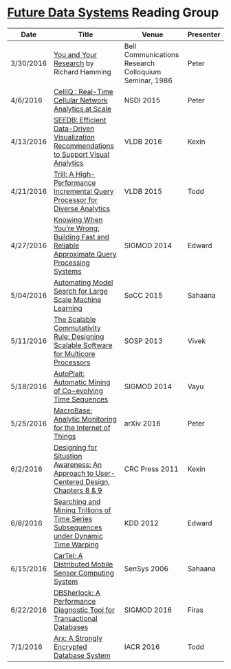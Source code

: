 # [Future Data Systems](http://futuredata.stanford.edu/) Reading Group

| Date          | Title         | Venue | Presenter |
| ------------- |---------------|-------|-----------|
| 3/30/2016 | [You and Your Research](http://www.cs.virginia.edu/~robins/YouAndYourResearch.html) by Richard Hamming | Bell Communications Research Colloquium Seminar, 1986 | Peter |
| 4/6/2016 | [CellIQ : Real-Time Cellular Network Analytics at Scale](https://www.usenix.org/system/files/conference/nsdi15/nsdi15-paper-iyer.pdf) | NSDI 2015 | Peter |
| 4/13/2016 | [SEEDB: Efficient Data-Driven Visualization Recommendations to Support Visual Analytics](http://www.vldb.org/pvldb/vol8/p2182-vartak.pdf) | VLDB 2016 | Kexin |
| 4/21/2016 | [Trill: A High-Performance Incremental Query Processor for Diverse Analytics](http://www.vldb.org/pvldb/vol8/p401-chandramouli.pdf) | VLDB 2015 | Todd |
| 4/27/2016 | [Knowing When You’re Wrong: Building Fast and Reliable Approximate Query Processing Systems](https://www.cs.berkeley.edu/~sameerag/mod282-agarwal.pdf) | SIGMOD 2014 | Edward |
| 5/04/2016 | [Automating Model Search for Large Scale Machine Learning](https://amplab.cs.berkeley.edu/wp-content/uploads/2015/07/163-sparks.pdf) | SoCC 2015 | Sahaana | 
| 5/11/2016 | [The Scalable Commutativity Rule: Designing Scalable Software for Multicore Processors](https://people.csail.mit.edu/nickolai/papers/clements-sc.pdf) | SOSP 2013 | Vivek |
| 5/18/2016 | [AutoPlait: Automatic Mining of Co-evolving Time Sequences](http://www.cs.cmu.edu/~christos/PUBLICATIONS/14-sigmod-autoplait.pdf) | SIGMOD 2014 | Vayu |
| 5/25/2016 | [MacroBase: Analytic Monitoring for the Internet of Things](arxiv.org/pdf/1603.00567.pdf) | arXiv 2016 | Peter |
| 6/2/2016 | [Designing for Situation Awareness: An Approach to User-Centered Design, Chapters 8 & 9](https://www.crcpress.com/Designing-for-Situation-Awareness-An-Approach-to-User-Centered-Design/Endsley/p/book/9781420063554) | CRC Press 2011 | Kexin |
| 6/8/2016 | [Searching and Mining Trillions of Time Series Subsequences under Dynamic Time Warping](http://www.cs.ucr.edu/~eamonn/SIGKDD_trillion.pdf) | KDD 2012 | Edward |
| 6/15/2016 | [CarTel: A Distributed Mobile Sensor Computing System ](http://inat.lcs.mit.edu/papers/cartel-sensys06.pdf) | SenSys 2006 | Sahaana |
| 6/22/2016 | [DBSherlock: A Performance Diagnostic Tool for Transactional Databases](https://web.eecs.umich.edu/~mozafari/php/data/uploads/sigmod_2016.pdf) | SIGMOD 2016 | Firas |
| 7/1/2016 | [Arx: A Strongly Encrypted Database System](http://eprint.iacr.org/2016/591.pdf) | IACR 2016 | Todd |

